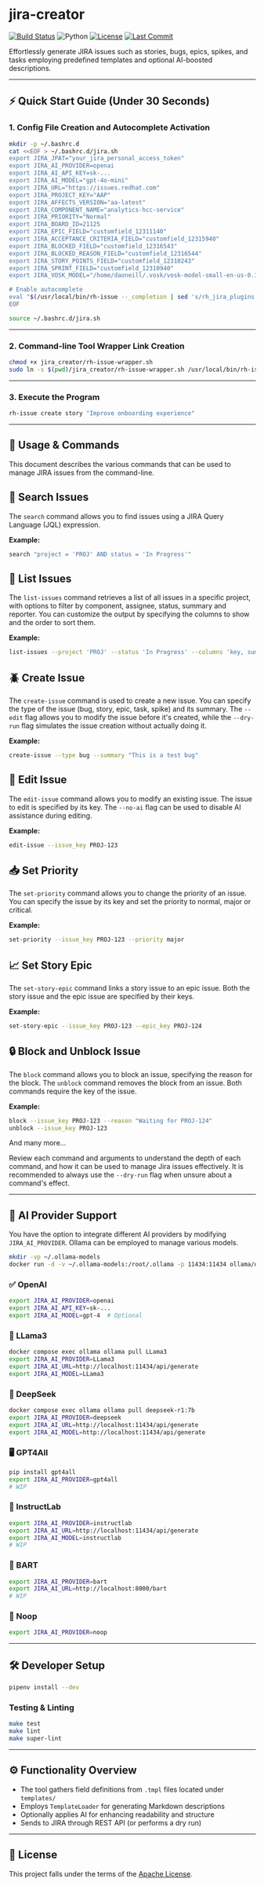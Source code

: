 # jira-creator

[![Build Status](https://github.com/dmzoneill/jira-creator/actions/workflows/main.yml/badge.svg)](https://github.com/dmzoneill/jira-creator/actions/workflows/main.yml)
![Python](https://img.shields.io/badge/python-3.8%2B-blue)
[![License](https://img.shields.io/github/license/dmzoneill/jira-creator.svg)](https://github.com/dmzoneill/jira-creator/blob/main/LICENSE)
[![Last Commit](https://img.shields.io/github/last-commit/dmzoneill/jira-creator.svg)](https://github.com/dmzoneill/jira-creator/commits/main)

Effortlessly generate JIRA issues such as stories, bugs, epics, spikes, and tasks employing predefined templates and optional AI-boosted descriptions.

---

## ⚡ Quick Start Guide (Under 30 Seconds)

### 1. Config File Creation and Autocomplete Activation

```bash
mkdir -p ~/.bashrc.d
cat <<EOF > ~/.bashrc.d/jira.sh
export JIRA_JPAT="your_jira_personal_access_token"
export JIRA_AI_PROVIDER=openai
export JIRA_AI_API_KEY=sk-...
export JIRA_AI_MODEL="gpt-4o-mini"
export JIRA_URL="https://issues.redhat.com"
export JIRA_PROJECT_KEY="AAP"
export JIRA_AFFECTS_VERSION="aa-latest"
export JIRA_COMPONENT_NAME="analytics-hcc-service"
export JIRA_PRIORITY="Normal"
export JIRA_BOARD_ID=21125
export JIRA_EPIC_FIELD="customfield_12311140"
export JIRA_ACCEPTANCE_CRITERIA_FIELD="customfield_12315940"
export JIRA_BLOCKED_FIELD="customfield_12316543"
export JIRA_BLOCKED_REASON_FIELD="customfield_12316544"
export JIRA_STORY_POINTS_FIELD="customfield_12310243"
export JIRA_SPRINT_FIELD="customfield_12310940"
export JIRA_VOSK_MODEL="/home/daoneill/.vosk/vosk-model-small-en-us-0.15"

# Enable autocomplete
eval "$(/usr/local/bin/rh-issue --_completion | sed 's/rh_jira_plugins.py/rh-issue/')"
EOF

source ~/.bashrc.d/jira.sh
```

---

### 2. Command-line Tool Wrapper Link Creation

```bash
chmod +x jira_creator/rh-issue-wrapper.sh
sudo ln -s $(pwd)/jira_creator/rh-issue-wrapper.sh /usr/local/bin/rh-issue
```

---

### 3. Execute the Program

```bash
rh-issue create story "Improve onboarding experience"
```

---

## 🧪 Usage & Commands

This document describes the various commands that can be used to manage JIRA issues from the command-line.

## :mag_right: Search Issues

The `search` command allows you to find issues using a JIRA Query Language (JQL) expression.

**Example:**

```bash
search "project = 'PROJ' AND status = 'In Progress'"
```

## :page_with_curl: List Issues

The `list-issues` command retrieves a list of all issues in a specific project, with options to filter by component, assignee, status, summary and reporter. You can customize the output by specifying the columns to show and the order to sort them.

**Example:**

```bash
list-issues --project 'PROJ' --status 'In Progress' --columns 'key, summary, status' --sort 'key'
```

## :beetle: Create Issue

The `create-issue` command is used to create a new issue. You can specify the type of the issue (bug, story, epic, task, spike) and its summary. The `--edit` flag allows you to modify the issue before it's created, while the `--dry-run` flag simulates the issue creation without actually doing it.

**Example:**

```bash
create-issue --type bug --summary "This is a test bug"
```

## :pencil: Edit Issue

The `edit-issue` command allows you to modify an existing issue. The issue to edit is specified by its key. The `--no-ai` flag can be used to disable AI assistance during editing.

**Example:**

```bash
edit-issue --issue_key PROJ-123
```

## :inbox_tray: Set Priority

The `set-priority` command allows you to change the priority of an issue. You can specify the issue by its key and set the priority to normal, major or critical.

**Example:**

```bash
set-priority --issue_key PROJ-123 --priority major
```

## :chart_with_upwards_trend: Set Story Epic

The `set-story-epic` command links a story issue to an epic issue. Both the story issue and the epic issue are specified by their keys.

**Example:**

```bash
set-story-epic --issue_key PROJ-123 --epic_key PROJ-124
```

## :lock: Block and Unblock Issue

The `block` command allows you to block an issue, specifying the reason for the block. The `unblock` command removes the block from an issue. Both commands require the key of the issue.

**Example:**

```bash
block --issue_key PROJ-123 --reason "Waiting for PROJ-124"
unblock --issue_key PROJ-123
```

And many more...

Review each command and arguments to understand the depth of each command, and how it can be used to manage Jira issues effectively. It is recommended to always use the `--dry-run` flag when unsure about a command's effect.

---

## 🤖 AI Provider Support

You have the option to integrate different AI providers by modifying `JIRA_AI_PROVIDER`. Ollama can be employed to manage various models.

```bash
mkdir -vp ~/.ollama-models
docker run -d -v ~/.ollama-models:/root/.ollama -p 11434:11434 ollama/ollama
```

### ✅ OpenAI

```bash
export JIRA_AI_PROVIDER=openai
export JIRA_AI_API_KEY=sk-...
export JIRA_AI_MODEL=gpt-4  # Optional
```

### 🦙 LLama3

```bash
docker compose exec ollama ollama pull LLama3
export JIRA_AI_PROVIDER=LLama3
export JIRA_AI_URL=http://localhost:11434/api/generate
export JIRA_AI_MODEL=LLama3
```

### 🧠 DeepSeek

```bash
docker compose exec ollama ollama pull deepseek-r1:7b
export JIRA_AI_PROVIDER=deepseek
export JIRA_AI_URL=http://localhost:11434/api/generate
export JIRA_AI_MODEL=http://localhost:11434/api/generate
```

### 🖥 GPT4All

```bash
pip install gpt4all
export JIRA_AI_PROVIDER=gpt4all
# WIP
```

### 🧪 InstructLab

```bash
export JIRA_AI_PROVIDER=instructlab
export JIRA_AI_URL=http://localhost:11434/api/generate
export JIRA_AI_MODEL=instructlab
# WIP
```

### 🧠 BART

```bash
export JIRA_AI_PROVIDER=bart
export JIRA_AI_URL=http://localhost:8000/bart
# WIP
```

### 🪫 Noop

```bash
export JIRA_AI_PROVIDER=noop
```

---

## 🛠 Developer Setup

```bash
pipenv install --dev
```

### Testing & Linting

```bash
make test
make lint
make super-lint
```

---

## ⚙️ Functionality Overview

- The tool gathers field definitions from `.tmpl` files located under `templates/`
- Employs `TemplateLoader` for generating Markdown descriptions
- Optionally applies AI for enhancing readability and structure
- Sends to JIRA through REST API (or performs a dry run)

---

## 📜 License

This project falls under the terms of the [Apache License](./LICENSE).